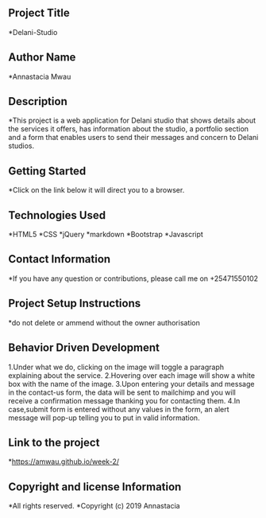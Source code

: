 ## Project Title
*Delani-Studio

## Author Name
*Annastacia Mwau

## Description
*This project is a web application for Delani studio that shows details about the services it offers, has information about the studio, a portfolio section and a form that enables users to send their messages and concern to Delani studios.

## Getting Started
*Click on the link below it will direct you to a browser.

## Technologies Used
*HTML5 
*CSS
*jQuery
*markdown 
*Bootstrap
*Javascript

## Contact Information
*If you have any question or contributions, please call me on +25471550102

## Project Setup Instructions
*do not delete or ammend without the owner authorisation

## Behavior Driven Development
1.Under what we do, clicking on the image will toggle a paragraph explaining about the service.
2.Hovering over each image will show a white box with the name of the image.
3.Upon entering your details and message in the contact-us form, the data will be sent to mailchimp and you will receive a confirmation message thanking you for contacting them.
4.In case,submit form is entered without any values in the form, an alert message will pop-up telling you to put in valid information.​

## Link to the project
*https://amwau.github.io/week-2/

## Copyright and license Information
*All rights reserved. *Copyright (c) 2019 Annastacia
